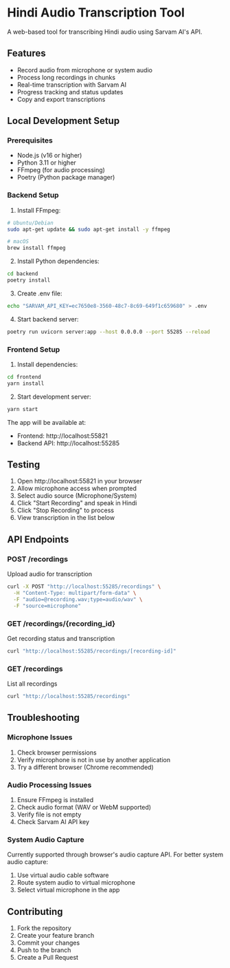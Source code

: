 # Hindi Audio Transcription Tool

A web-based tool for transcribing Hindi audio using Sarvam AI's API.

## Features
- Record audio from microphone or system audio
- Process long recordings in chunks
- Real-time transcription with Sarvam AI
- Progress tracking and status updates
- Copy and export transcriptions

## Local Development Setup

### Prerequisites
- Node.js (v16 or higher)
- Python 3.11 or higher
- FFmpeg (for audio processing)
- Poetry (Python package manager)

### Backend Setup
1. Install FFmpeg:
```bash
# Ubuntu/Debian
sudo apt-get update && sudo apt-get install -y ffmpeg

# macOS
brew install ffmpeg
```

2. Install Python dependencies:
```bash
cd backend
poetry install
```

3. Create .env file:
```bash
echo "SARVAM_API_KEY=ec7650e8-3560-48c7-8c69-649f1c659680" > .env
```

4. Start backend server:
```bash
poetry run uvicorn server:app --host 0.0.0.0 --port 55285 --reload
```

### Frontend Setup
1. Install dependencies:
```bash
cd frontend
yarn install
```

2. Start development server:
```bash
yarn start
```

The app will be available at:
- Frontend: http://localhost:55821
- Backend API: http://localhost:55285

## Testing
1. Open http://localhost:55821 in your browser
2. Allow microphone access when prompted
3. Select audio source (Microphone/System)
4. Click "Start Recording" and speak in Hindi
5. Click "Stop Recording" to process
6. View transcription in the list below

## API Endpoints

### POST /recordings
Upload audio for transcription
```bash
curl -X POST "http://localhost:55285/recordings" \
  -H "Content-Type: multipart/form-data" \
  -F "audio=@recording.wav;type=audio/wav" \
  -F "source=microphone"
```

### GET /recordings/{recording_id}
Get recording status and transcription
```bash
curl "http://localhost:55285/recordings/[recording-id]"
```

### GET /recordings
List all recordings
```bash
curl "http://localhost:55285/recordings"
```

## Troubleshooting

### Microphone Issues
1. Check browser permissions
2. Verify microphone is not in use by another application
3. Try a different browser (Chrome recommended)

### Audio Processing Issues
1. Ensure FFmpeg is installed
2. Check audio format (WAV or WebM supported)
3. Verify file is not empty
4. Check Sarvam AI API key

### System Audio Capture
Currently supported through browser's audio capture API. For better system audio capture:
1. Use virtual audio cable software
2. Route system audio to virtual microphone
3. Select virtual microphone in the app

## Contributing
1. Fork the repository
2. Create your feature branch
3. Commit your changes
4. Push to the branch
5. Create a Pull Request